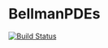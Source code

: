 # BellmanPDEs

[![Build Status](https://github.com/william-pope/BellmanPDEs.jl/actions/workflows/CI.yml/badge.svg?branch=main)](https://github.com/william-pope/BellmanPDEs.jl/actions/workflows/CI.yml?query=branch%3Amain)
